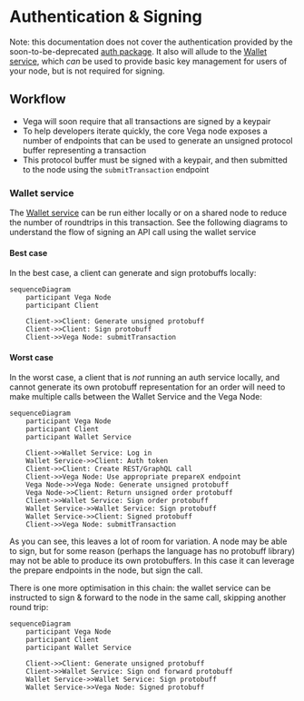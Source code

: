 Authentication & Signing
========================

Note: this documentation does not cover the authentication provided by the soon-to-be-deprecated [auth package](../auth/). It also will allude to the [Wallet service](../wallet/README.md), which *can* be used to provide basic key management for users of your node, but is not required for signing.

## Workflow
- Vega will soon require that all transactions are signed by a keypair
- To help developers iterate quickly, the core Vega node exposes a number of endpoints that can be used to generate an unsigned protocol buffer representing a transaction
- This protocol buffer must be signed with a keypair, and then submitted to the node using the `submitTransaction` endpoint

### Wallet service
The [Wallet service](../wallet/README.md) can be run either locally or on a shared node to reduce the number of roundtrips in this transaction. See the following diagrams to understand the flow of signing an API call using the wallet service

#### Best case
In the best case, a client can generate and sign protobuffs locally:

```mermaid
sequenceDiagram
    participant Vega Node
    participant Client

	Client->>Client: Generate unsigned protobuff 
	Client->>Client: Sign protobuff 
	Client->>Vega Node: submitTransaction 
```					

#### Worst case
In the worst case, a client that is *not* running an auth service locally, and cannot generate its own protobuff representation for an order will need to make multiple calls between the Wallet Service and the Vega Node: 

```mermaid
sequenceDiagram
    participant Vega Node
    participant Client
    participant Wallet Service

	Client->>Wallet Service: Log in
	Wallet Service->>Client: Auth token 
	Client->>Client: Create REST/GraphQL call 
	Client->>Vega Node: Use appropriate prepareX endpoint
	Vega Node->>Vega Node: Generate unsigned protobuff 
	Vega Node->>Client: Return unsigned order protobuff 
	Client->>Wallet Service: Sign order protobuff
	Wallet Service->>Wallet Service: Sign protobuff 
	Wallet Service->>Client: Signed protobuff 
	Client->>Vega Node: submitTransaction 
```					

As you can see, this leaves a lot of room for variation. A node may be able to sign, but for some reason (perhaps the language has no protobuff library) may not be able to produce its own protobuffers. In this case it can leverage the prepare endpoints in the node, but sign the call.

There is one more optimisation in this chain: the wallet service can be instructed to sign & forward to the node in the same call, skipping another round trip:

```mermaid
sequenceDiagram
    participant Vega Node
    participant Client
    participant Wallet Service

	Client->>Client: Generate unsigned protobuff
	Client->>Wallet Service: Sign ond forward protobuff
	Wallet Service->>Wallet Service: Sign protobuff 
	Wallet Service->>Vega Node: Signed protobuff 
```					
